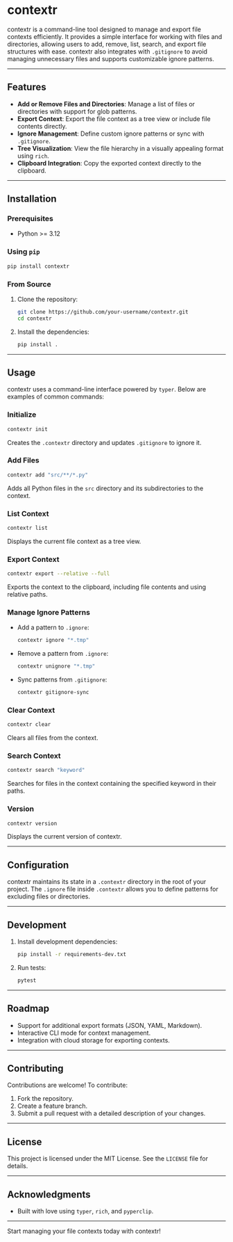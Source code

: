 # contextr

contextr is a command-line tool designed to manage and export file contexts efficiently. It provides a simple interface
for working with files and directories, allowing users to add, remove, list, search, and export file structures with
ease. contextr also integrates with `.gitignore` to avoid managing unnecessary files and supports customizable ignore
patterns.

---

## Features

- **Add or Remove Files and Directories**: Manage a list of files or directories with support for glob patterns.
- **Export Context**: Export the file context as a tree view or include file contents directly.
- **Ignore Management**: Define custom ignore patterns or sync with `.gitignore`.
- **Tree Visualization**: View the file hierarchy in a visually appealing format using `rich`.
- **Clipboard Integration**: Copy the exported context directly to the clipboard.

---

## Installation

### Prerequisites

- Python >= 3.12

### Using `pip`

```bash
pip install contextr
```

### From Source

1. Clone the repository:

   ```bash
   git clone https://github.com/your-username/contextr.git
   cd contextr
   ```

2. Install the dependencies:

   ```bash
   pip install .
   ```

---

## Usage

contextr uses a command-line interface powered by `typer`. Below are examples of common commands:

### Initialize

```bash
contextr init
```

Creates the `.contextr` directory and updates `.gitignore` to ignore it.

### Add Files

```bash
contextr add "src/**/*.py"
```

Adds all Python files in the `src` directory and its subdirectories to the context.

### List Context

```bash
contextr list
```

Displays the current file context as a tree view.

### Export Context

```bash
contextr export --relative --full
```

Exports the context to the clipboard, including file contents and using relative paths.

### Manage Ignore Patterns

- Add a pattern to `.ignore`:

  ```bash
  contextr ignore "*.tmp"
  ```

- Remove a pattern from `.ignore`:

  ```bash
  contextr unignore "*.tmp"
  ```

- Sync patterns from `.gitignore`:

  ```bash
  contextr gitignore-sync
  ```

### Clear Context

```bash
contextr clear
```

Clears all files from the context.

### Search Context

```bash
contextr search "keyword"
```

Searches for files in the context containing the specified keyword in their paths.

### Version

```bash
contextr version
```

Displays the current version of contextr.

---

## Configuration

contextr maintains its state in a `.contextr` directory in the root of your project. The `.ignore` file inside
`.contextr` allows you to define patterns for excluding files or directories.

---

## Development

1. Install development dependencies:

   ```bash
   pip install -r requirements-dev.txt
   ```

2. Run tests:

   ```bash
   pytest
   ```

---

## Roadmap

- Support for additional export formats (JSON, YAML, Markdown).
- Interactive CLI mode for context management.
- Integration with cloud storage for exporting contexts.

---

## Contributing

Contributions are welcome! To contribute:

1. Fork the repository.
2. Create a feature branch.
3. Submit a pull request with a detailed description of your changes.

---

## License

This project is licensed under the MIT License. See the `LICENSE` file for details.

---

## Acknowledgments

- Built with love using `typer`, `rich`, and `pyperclip`.

---

Start managing your file contexts today with contextr!

